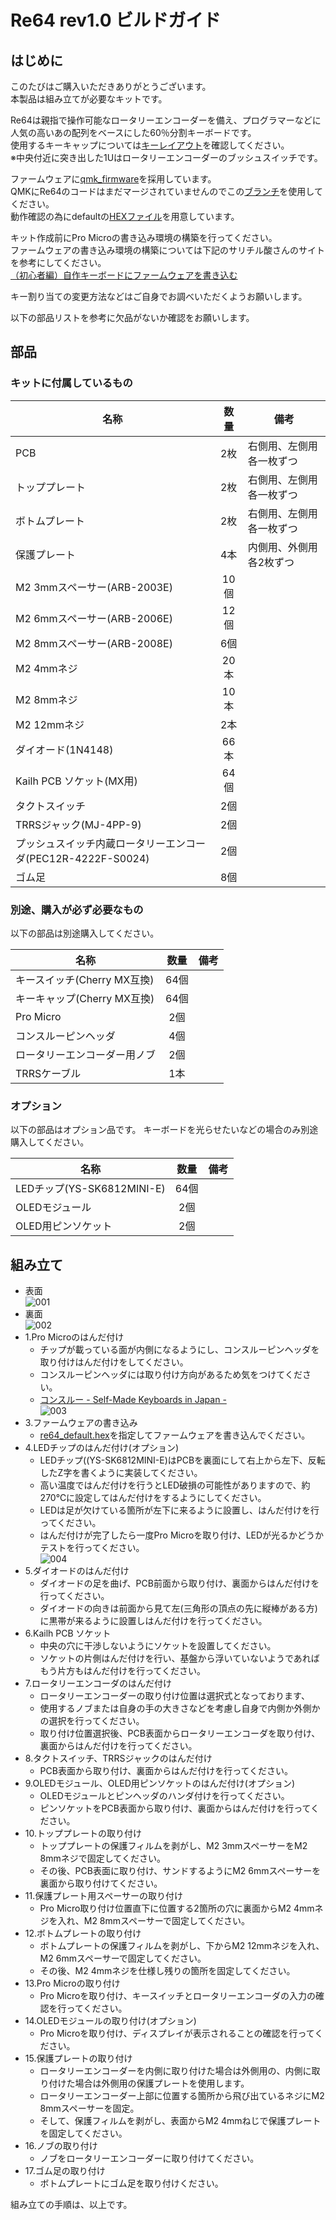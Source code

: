 # Re64 rev1.0 ビルドガイド
## はじめに
このたびはご購入いただきありがとうございます。<br>
本製品は組み立てが必要なキットです。<br>

Re64は親指で操作可能なロータリーエンコーダーを備え、プログラマーなどに人気の高いあの配列をベースにした60％分割キーボードです。<br>
使用するキーキャップについては[キーレイアウト](http://www.keyboard-layout-editor.com/##@@=Esc&=!%0A1&=%2F@%0A2&=%23%0A3&=$%0A4&=%25%0A5&=%5E%0A6&_x:3.75%3B&=%2F&%0A7&=*%0A8&=(%0A9&=)%0A0&=%2F_%0A-&=+%0A%2F=&=%7C%0A%5C&=~%0A%60%3B&@_w:1.5%3B&=Tab&=Q&=W&=E&=R&=T&_x:3.75%3B&=Y&=U&=I&=O&=P&=%7B%0A%5B&=%7D%0A%5D&_w:1.5%3B&=Backspace%3B&@_w:1.75%3B&=Ctrl&=A&=S&=D&=F&=G&_x:3.75%3B&=H&=J&=K&=L&=%2F:%0A%2F%3B&=%22%0A'&_w:2.25%3B&=Enter%3B&@_w:2.25%3B&=Shift&=Z&=X&=C&=V&=B&_x:3.75%3B&=N&=M&=%3C%0A,&=%3E%0A.&=%3F%0A%2F%2F&_w:1.75%3B&=Shift&=Fn%3B&@_w:1.5%3B&=Ctrl&=Fn&_w:1.5%3B&=GUI&_x:0.75&w:1.25%3B&=Space&_w:1.25%3B&=Space&_x:3&w:1.25%3B&=Space&_w:1.5%3B&=Space&_x:0.75&w:1.5%3B&=GUI&=ALT%3B&@_y:-0.75&x:7.25%3B&=SECOND&_x:1%3B&=SECOND)を確認してください。<br>
※中央付近に突き出した1Uはロータリーエンコーダーのブッシュスイッチです。<br>

ファームウェアに[qmk_firmware](https://github.com/qmk/qmk_firmware)を採用しています。<br>
QMKにRe64のコードはまだマージされていませんのでこの[ブランチ](https://github.com/kushima8/qmk_firmware/tree/re)を使用してください。<br>
動作確認の為にdefaultの[HEXファイル](https://github.com/kushima8/Re/blob/master/Re64/HEX/re64_default.hex)を用意しています。<br>

キット作成前にPro Microの書き込み環境の構築を行ってください。<br>
ファームウェアの書き込み環境の構築については下記のサリチル酸さんのサイトを参考にしてください。<br>
[（初心者編）自作キーボードにファームウェアを書き込む](https://salicylic-acid3.hatenablog.com/entry/qmk-toolbox)

キー割り当ての変更方法などはご自身でお調べいただくようお願いします。<br>

以下の部品リストを参考に欠品がないか確認をお願いします。<br>

## 部品

### キットに付属しているもの

|名称|数量|備考|
|----|:---:|----|
|PCB|2枚|右側用、左側用各一枚ずつ|
|トッププレート|2枚|右側用、左側用各一枚ずつ|
|ボトムプレート|2枚|右側用、左側用各一枚ずつ|
|保護プレート|4本|内側用、外側用各2枚ずつ|
|M2 3mmスペーサー(ARB-2003E)|10個|
|M2 6mmスペーサー(ARB-2006E)|12個|
|M2 8mmスペーサー(ARB-2008E)|6個|
|M2 4mmネジ|20本|
|M2 8mmネジ|10本|
|M2 12mmネジ|2本|
|ダイオード(1N4148)|66本|
|Kailh PCB ソケット(MX用)|64個|
|タクトスイッチ|2個|
|TRRSジャック(MJ-4PP-9)|2個|
|プッシュスイッチ内蔵ロータリーエンコーダ(PEC12R-4222F-S0024)|2個|
|ゴム足|8個|

### 別途、購入が必ず必要なもの
以下の部品は別途購入してください。

|名称|数量|備考|
|----|:---:|----|
|キースイッチ(Cherry MX互換)|64個|
|キーキャップ(Cherry MX互換)|64個|
|Pro Micro|2個|
|コンスルーピンヘッダ	|4個|
|ロータリーエンコーダー用ノブ|2個|
|TRRSケーブル|1本|

### オプション
以下の部品はオプション品です。
キーボードを光らせたいなどの場合のみ別途購入してください。

|名称|数量|備考|
|----|:---:|----|
|LEDチップ(YS-SK6812MINI-E)|64個|
|OLEDモジュール|2個|
|OLED用ピンソケット|2個|

## 組み立て
* 表面<br>
  ![001](https://user-images.githubusercontent.com/58157342/89108007-22977b80-d470-11ea-89ef-49e2241054d4.JPG)
* 裏面<br>
  ![002](https://user-images.githubusercontent.com/58157342/89108008-23c8a880-d470-11ea-965c-7e03fe72475a.JPG)
* 1.Pro Microのはんだ付け
  * チップが載っている面が内側になるようにし、コンスルーピンヘッダを取り付けはんだ付けをしてください。
  * コンスルーピンヘッダには取り付け方向があるため気をつけてください。
  * [コンスルー - Self-Made Keyboards in Japan - ](https://scrapbox.io/self-made-kbds-ja/%E3%82%B3%E3%83%B3%E3%82%B9%E3%83%AB%E3%83%BC)<br>
  ![003](https://user-images.githubusercontent.com/58157342/89108152-21b31980-d471-11ea-9df6-11b106120852.JPG)
* 3.ファームウェアの書き込み
  * [re64_default.hex](https://github.com/kushima8/Re/blob/master/Re64/HEX/re64_default.hex)を指定してファームウェアを書き込んでください。
* 4.LEDチップのはんだ付け(オプション)
  * LEDチップ((YS-SK6812MINI-E)はPCBを裏面にして右上から左下、反転したZ字を書くように実装してください。
  * 高い温度ではんだ付けを行うとLED破損の可能性がありますので、約270℃に設定してはんだ付けをするようにしてください。
  * LEDは足が欠けている箇所が左下に来るように設置し、はんだ付けを行ってください。
  * はんだ付けが完了したら一度Pro Microを取り付け、LEDが光るかどうかテストを行ってください。<br>
  ![004](https://user-images.githubusercontent.com/58157342/89107187-23c5aa00-d46a-11ea-9957-75f56849463f.jpg)
* 5.ダイオードのはんだ付け
  * ダイオードの足を曲げ、PCB前面から取り付け、裏面からはんだ付けを行ってください。
  * ダイオードの向きは前面から見て左(三角形の頂点の先に縦棒がある方)に黒帯が来るように設置しはんだ付けを行ってください。
* 6.Kailh PCB ソケット
  * 中央の穴に干渉しないようにソケットを設置してください。
  * ソケットの片側はんだ付けを行い、基盤から浮いていないようであればもう片方もはんだ付けを行ってください。
* 7.ロータリーエンコーダのはんだ付け
  * ロータリーエンコーダーの取り付け位置は選択式となっております、
  * 使用するノブまたは自身の手の大きさなどを考慮し自身で内側か外側かの選択を行ってください。
  * 取り付け位置選択後、PCB表面からロータリーエンコーダを取り付け、裏面からはんだ付けを行ってください。
* 8.タクトスイッチ、TRRSジャックのはんだ付け
  * PCB表面から取り付け、裏面からはんだ付けを行ってください。
* 9.OLEDモジュール、OLED用ピンソケットのはんだ付け(オプション)
  * OLEDモジュールとピンヘッダのハンダ付けを行ってください。
  * ピンソケットをPCB表面から取り付け、裏面からはんだ付けを行ってください。
* 10.トッププレートの取り付け
  * トッププレートの保護フィルムを剥がし、M2 3mmスペーサーをM2 8mmネジで固定してください。
  * その後、PCB表面に取り付け、サンドするようにM2 6mmスペーサーを裏面から取り付けてください。
* 11.保護プレート用スペーサーの取り付け
  * Pro Micro取り付け位置直下に位置する2箇所の穴に裏面からM2 4mmネジを入れ、M2 8mmスペーサーで固定してください。
* 12.ボトムプレートの取り付け
  * ボトムプレートの保護フィルムを剥がし、下からM2 12mmネジを入れ、M2 6mmスペーサーで固定してください。
  * その後、M2 4mmネジを仕様し残りの箇所を固定してください。
* 13.Pro Microの取り付け
  * Pro Microを取り付け、キースイッチとロータリーエンコーダの入力の確認を行ってください。
* 14.OLEDモジュールの取り付け(オプション)
  * Pro Microを取り付け、ディスプレイが表示されることの確認を行ってください。
* 15.保護プレートの取り付け
  * ロータリーエンコーダーを内側に取り付けた場合は外側用の、内側に取り付けた場合は外側用の保護プレートを使用します。
  * ロータリーエンコーダー上部に位置する箇所から飛び出ているネジにM2 8mmスペーサーを固定。
  * そして、保護フィルムを剥がし、表面からM2 4mmねじで保護プレートを固定してください。
* 16.ノブの取り付け
  * ノブをロータリーエンコーダーに取り付けてください。
* 17.ゴム足の取り付け
  * ボトムプレートにゴム足を取り付けください。

組み立ての手順は、以上です。
